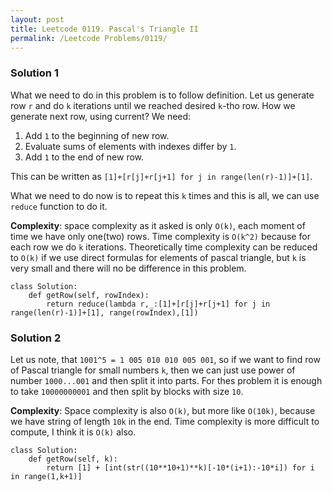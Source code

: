 ```yaml
---
layout: post
title: Leetcode 0119. Pascal's Triangle II
permalink: /Leetcode Problems/0119/
---
```


### Solution 1

What we need to do in this problem is to follow definition. Let us generate row `r` and do `k` iterations until we reached desired `k`-tho row. How we generate next row, using current? We need:
1. Add `1` to the beginning of new row.
2. Evaluate sums of elements with indexes differ by `1`.
3. Add `1` to the end of new row.

This can be written as `[1]+[r[j]+r[j+1] for j in range(len(r)-1)]+[1]`.

What we need to do now is to repeat this `k` times and this is all, we can use `reduce` function to do it.

**Complexity**: space complexity as it asked is only `O(k)`, each moment of time we have only one(two) rows. Time complexity is `O(k^2)` because for each row we do `k` iterations. Theoretically time complexity can be reduced to `O(k)` if we use direct formulas for elements of pascal triangle, but `k` is very small and there will no be difference in this problem.

```
class Solution:
    def getRow(self, rowIndex):
        return reduce(lambda r,_:[1]+[r[j]+r[j+1] for j in range(len(r)-1)]+[1], range(rowIndex),[1])
```

### Solution 2

Let us note, that `1001^5 = 1 005 010 010 005 001`, so if we want to find row of Pascal triangle for small numbers `k`, then we can just use power of number `1000...001` and then split it into parts. For thes problem it is enough to take `10000000001` and then split by blocks with size `10`. 

**Complexity**: Space complexity is also `O(k)`, but more like `O(10k)`, because we have string of length `10k` in the end. Time complexity is more difficult to compute, I think it is `O(k)` also.

```
class Solution:
    def getRow(self, k):
        return [1] + [int(str((10**10+1)**k)[-10*(i+1):-10*i]) for i in range(1,k+1)]
```